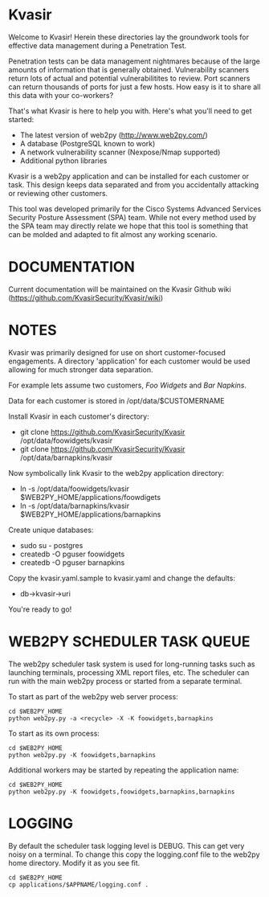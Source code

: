 Kvasir
======

Welcome to Kvasir! Herein these directories lay the groundwork tools for
effective data management during a Penetration Test.

Penetration tests can be data management nightmares because of the large
amounts of information that is generally obtained. Vulnerability scanners
return lots of actual and potential vulnerabilitites to review. Port
scanners can return thousands of ports for just a few hosts. How easy is
it to share all this data with your co-workers?

That's what Kvasir is here to help you with. Here's what you'll need to get
started:

 * The latest version of web2py (http://www.web2py.com/)
 * A database (PostgreSQL known to work)
 * A network vulnerability scanner (Nexpose/Nmap supported)
 * Additional python libraries

Kvasir is a web2py application and can be installed for each customer or
task. This design keeps data separated and from you accidentally attacking
or reviewing other customers.

This tool was developed primarily for the Cisco Systems Advanced Services
Security Posture Assessment (SPA) team. While not every method used by the
SPA team may directly relate we hope that this tool is something that can
be molded and adapted to fit almost any working scenario.


DOCUMENTATION
=============

Current documentation will be maintained on the Kvasir Github wiki
(https://github.com/KvasirSecurity/Kvasir/wiki)


NOTES
=====

Kvasir was primarily designed for use on short customer-focused engagements.
A directory 'application' for each customer would be used allowing for much
stronger data separation.

For example lets assume two customers, *Foo Widgets* and *Bar Napkins*.

Data for each customer is stored in /opt/data/$CUSTOMERNAME

Install Kvasir in each customer's directory:

 * git clone https://github.com/KvasirSecurity/Kvasir /opt/data/foowidgets/kvasir
 * git clone https://github.com/KvasirSecurity/Kvasir /opt/data/barnapkins/kvasir

Now symbolically link Kvasir to the web2py application directory:

 * ln -s /opt/data/foowidgets/kvasir $WEB2PY_HOME/applications/foowdigets
 * ln -s /opt/data/barnapkins/kvasir $WEB2PY_HOME/applications/barnapkins

Create unique databases:

 * sudo su - postgres
 * createdb -O pguser foowidgets
 * createdb -O pguser barnapkins

Copy the kvasir.yaml.sample to kvasir.yaml and change the defaults:

 * db->kvasir->uri

You're ready to go!


WEB2PY SCHEDULER TASK QUEUE
===========================

The web2py scheduler task system is used for long-running tasks such as
launching terminals, processing XML report files, etc. The scheduler can run
with the main web2py process or started from a separate terminal.

To start as part of the web2py web server process:

    cd $WEB2PY_HOME
    python web2py.py -a <recycle> -X -K foowidgets,barnapkins

To start as its own process:

    cd $WEB2PY_HOME
    python web2py.py -K foowidgets,barnapkins

Additional workers may be started by repeating the application name:

    cd $WEB2PY_HOME
    python web2py.py -K foowidgets,foowidgets,barnapkins,barnapkins


LOGGING
=======

By default the scheduler task logging level is DEBUG. This can get very
noisy on a terminal. To change this copy the logging.conf file to the web2py
home directory. Modify it as you see fit.

    cd $WEB2PY_HOME
    cp applications/$APPNAME/logging.conf .

